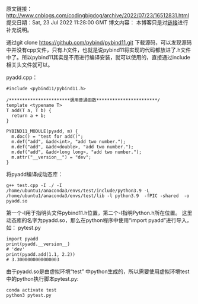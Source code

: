 原文链接：http://www.cnblogs.com/codingbigdog/archive/2022/07/23/16512831.html
提交日期：Sat, 23 Jul 2022 11:28:00 GMT
博文内容：
本博客只是对[链接](https://blog.csdn.net/henuyh/article/details/119341884)进行补充说明。

通过git clone https://github.com/pybind/pybind11.git 下载源码，可以发现源码中并没有cpp文件，只有.h文件，也就是说pybind11将实现的代码都放进了.h文件中了。所以pybind11其实是不用进行编译安装，就可以使用的，直接通过include相关头文件就可以。

pyadd.cpp：
```
#include <pybind11/pybind11.h>

/***********************调用普通函数***********************/
template <typename T>
T add(T a, T b) {
  return a + b;
}

PYBIND11_MODULE(pyadd, m) {
  m.doc() = "test for add()";
  m.def("add", &add<int>, "add two number.");
  m.def("add", &add<double>, "add two number.");
  m.def("add", &add<long long>, "add two number.");
  m.attr("__version__") = "dev";
}
```
将pyadd编译成动态库：
```
g++ test.cpp -I ./ -I /home/ubuntu1/anaconda3/envs/test/include/python3.9 -L /home/ubuntu1/anaconda3/envs/test/lib -l python3.9  -fPIC -shared  -o pyadd.so 
```
第一个-I用于指明头文件pybind11.h位置，第二个-I指明Python.h所在位置。
这里动态库的名字为pyadd.so，那么在python程序中使用“import pyadd”进行导入，如：
pytest.py
```
import pyadd
print(pyadd.__version__)
# 'dev' 
print(pyadd.add(1.1, 2.2))  
# 3.3000000000000003 
```
由于pyadd.so是由虚拟环境“test” 中python生成的，所以需要使用虚拟环境test中的python执行脚本pytest.py:
```
conda activate test
python3 pytest.py
```
